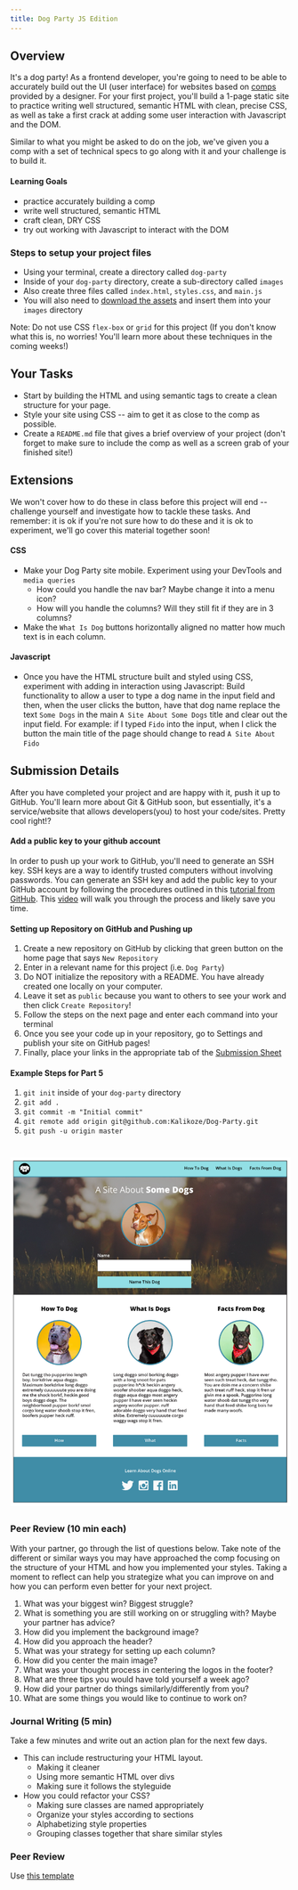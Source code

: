 ```yaml
---
title: Dog Party JS Edition
---
```


## Overview

It's a dog party! As a frontend developer, you're going to need to be able to accurately build out the UI (user interface) for websites based on [comps](https://en.wikipedia.org/wiki/Comprehensive_layout) provided by a designer. For your first project, you'll build a 1-page static site to practice writing well structured, semantic HTML with clean, precise CSS, as well as take a first crack at adding some user interaction with Javascript and the DOM.

Similar to what you might be asked to do on the job, we've given you a comp with a set of technical specs to go along with it and your challenge is to build it.

#### Learning Goals

- practice accurately building a comp
- write well structured, semantic HTML
- craft clean, DRY CSS
- try out working with Javascript to interact with the DOM

### Steps to setup your project files

- Using your terminal, create a directory called `dog-party`
- Inside of your `dog-party` directory, create a sub-directory called `images`
- Also create three files called `index.html`, `styles.css`, and `main.js`
- You will also need to [download the assets](https://drive.google.com/drive/folders/0B_lPnjyMN6-CamRRV0xPRmZNOFU?usp=sharing) and insert them into your `images` directory

Note: Do not use CSS `flex-box` or `grid` for this project (If you don't know what this is, no worries! You'll learn more about these techniques in the coming weeks!)

## Your Tasks

- Start by building the HTML and using semantic tags to create a clean structure for your page.
- Style your site using CSS -- aim to get it as close to the comp as possible.
- Create a `README.md` file that gives a brief overview of your project (don't forget to make sure to include the comp as well as a screen grab of your finished site!)

## Extensions

We won't cover how to do these in class before this project will end -- challenge yourself and investigate how to tackle these tasks. And remember: it is ok if you're not sure how to do these and it is ok to experiment, we'll go cover this material together soon!

#### CSS

* Make your Dog Party site mobile.  Experiment using your DevTools and `media queries`
  * How could you handle the nav bar?  Maybe change it into a menu icon?
  * How will you handle the columns? Will they still fit if they are in 3 columns?
* Make the `What Is Dog` buttons horizontally aligned no matter how much text is in each column.

#### Javascript

* Once you have the HTML structure built and styled using CSS, experiment with adding in interaction using Javascript: Build functionality to allow a user to type a dog name in the input field and then, when the user clicks the button, have that dog name replace the text `Some Dogs` in the main `A Site About Some Dogs` title and clear out the input field. For example: if I typed `Fido` into the input, when I click the button the main title of the page should change to read `A Site About Fido`

## Submission Details

After you have completed your project and are happy with it, push it up to GitHub. You'll learn more about Git & GitHub soon, but essentially, it's a service/website that allows developers(you) to host your code/sites. Pretty cool right!?

#### Add a public key to your github account

In order to push up your work to GitHub, you'll need to generate an SSH key. SSH keys are a way to identify trusted computers without involving passwords. You can generate an SSH key and add the public key to your GitHub account by following the procedures outlined in this [tutorial from GitHub](https://help.github.com/articles/connecting-to-github-with-ssh/). This [video](https://www.youtube.com/watch?v=XsPVWGKK0qI) will walk you through the process and likely save you time.

#### Setting up Repository on GitHub and Pushing up

1. Create a new repository on GitHub by clicking that green button on the home page that says `New Repository`
2. Enter in a relevant name for this project (i.e. `Dog Party`)
3. Do NOT initialize the repository with a README.  You have already created one locally on your computer.
4. Leave it set as `public` because you want to others to see your work and then click `Create Repository`!
5. Follow the steps on the next page and enter each command into your terminal
6. Once you see your code up in your repository, go to Settings and publish your site on GitHub pages!
7. Finally, place your links in the appropriate tab of the [Submission Sheet](https://docs.google.com/spreadsheets/d/1xmpBJ2_Wydg_wqVmq-fOgBV8svM1FUvLVeAXrFpEspk/edit#gid=0)

#### Example Steps for Part 5

1. `git init` inside of your `dog-party` directory
2. `git add .`
3. `git commit -m "Initial commit"`
4. `git remote add origin git@github.com:Kalikoze/Dog-Party.git`
5. `git push -u origin master`

# ![Dog Party](/assets/images/dog-party-js-edition.jpg)

### Peer Review (10 min each)

With your partner, go through the list of questions below.  Take note of the different or similar ways you may have approached the comp focusing on the structure of your HTML and how you implemented your styles.  Taking a moment to reflect can help you strategize what you can improve on and how you can perform even better for your next project.

1. What was your biggest win?  Biggest struggle?
2. What is something you are still working on or struggling with?  Maybe your partner has advice?
3. How did you implement the background image?
4. How did you approach the header?
5. What was your strategy for setting up each column?
6. How did you center the main image?
7. What was your thought process in centering the logos in the footer?
8. What are three tips you would have told yourself a week ago?
9. How did your partner do things similarly/differently from you?  
10. What are some things you would like to continue to work on?

### Journal Writing (5 min)
Take a few minutes and write out an action plan for the next few days.
- This can include restructuring your HTML layout.  
  - Making it cleaner
  - Using more semantic HTML over divs
  - Making sure it follows the styleguide
- How you could refactor your CSS?
  - Making sure classes are named appropriately
  - Organize your styles according to sections
  - Alphabetizing style properties
  - Grouping classes together that share similar styles

### Peer Review
Use [this template](/projects/static-comp-peer-review.html)
